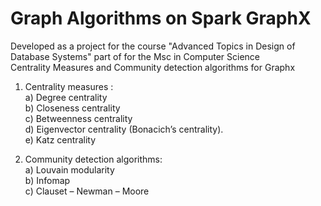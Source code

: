 # Graph Algorithms on Spark GraphX<br />
Developed as a project for the course "Advanced Topics in Design of Database Systems" part of for the Msc in Computer Science<br />
Centrality Measures and Community detection algorithms for Graphx<br />
1. Centrality measures :<br />
        a) Degree centrality<br />
        b) Closeness centrality<br />
        c) Betweenness centrality<br />
        d) Eigenvector centrality (Bonacich’s centrality).<br />
        e) Katz centrality<br />

2. Community detection algorithms: <br />
        a) Louvain modularity<br />
        b) Infomap<br />
        c) Clauset – Newman – Moore	<br />
